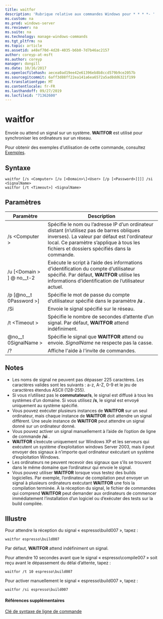 ```yaml
---
title: waitfor
description: 'Rubrique relative aux commandes Windows pour * * * *- '
ms.custom: na
ms.prod: windows-server
ms.reviewer: na
ms.suite: na
ms.technology: manage-windows-commands
ms.tgt_pltfrm: na
ms.topic: article
ms.assetid: a48ef70d-4d28-4035-b6b0-7d7b46ac2157
author: coreyp-at-msft
ms.author: coreyp
manager: dongill
ms.date: 10/16/2017
ms.openlocfilehash: aecea0ad19ee42e61396eb8b8ccd579b9ce2057b
ms.sourcegitcommit: 6aff3d88ff22ea141a6ea6572a5ad8dd6321f199
ms.translationtype: MT
ms.contentlocale: fr-FR
ms.lasthandoff: 09/27/2019
ms.locfileid: "71362600"
---
```

# <a name="waitfor"></a>waitfor



Envoie ou attend un signal sur un système. **WAITFOR** est utilisé pour synchroniser les ordinateurs sur un réseau.

Pour obtenir des exemples d’utilisation de cette commande, consultez [Exemples](#BKMK_examples).

## <a name="syntax"></a>Syntaxe

```
waitfor [/s <Computer> [/u [<Domain>\]<User> [/p [<Password>]]]] /si <SignalName>
waitfor [/t <Timeout>] <SignalName>
```

## <a name="parameters"></a>Paramètres

|       Paramètre       |                                                                                         Description                                                                                          |
|-----------------------|----------------------------------------------------------------------------------------------------------------------------------------------------------------------------------------------|
|    /s \<Computer >     | Spécifie le nom ou l’adresse IP d’un ordinateur distant (n’utilisez pas de barres obliques inverses). La valeur par défaut est l'ordinateur local. Ce paramètre s’applique à tous les fichiers et dossiers spécifiés dans la commande. |
| /u [\<Domain > \] @ no__t-2 |                              Exécute le script à l’aide des informations d’identification du compte d’utilisateur spécifié. Par défaut, **WAITFOR** utilise les informations d’identification de l’utilisateur actuel.                               |
|   /p [@no__t 0Password >]    |                                                    Spécifie le mot de passe du compte d’utilisateur spécifié dans le paramètre **/u** .                                                     |
|          /Si          |                                                                        Envoie le signal spécifié sur le réseau.                                                                        |
|     /t \<Timeout >     |                                              Spécifie le nombre de secondes d’attente d’un signal. Par défaut, **WAITFOR** attend indéfiniment.                                               |
|     @no__t 0SignalName >     |                                                Spécifie le signal que **WAITFOR** attend ou envoie. *SignalName* ne respecte pas la casse.                                                 |
|          /?           |                                                                             Affiche l'aide à l'invite de commandes.                                                                             |

## <a name="remarks"></a>Notes

-   Les noms de signal ne peuvent pas dépasser 225 caractères. Les caractères valides sont les suivants : a-z, A-Z, 0-9 et le jeu de caractères étendus ASCII (128-255).
-   Si vous n’utilisez pas le **commutateur/s**, le signal est diffusé à tous les systèmes d’un domaine. Si vous utilisez **/s**, le signal est envoyé uniquement au système spécifié.
-   Vous pouvez exécuter plusieurs instances de **WAITFOR** sur un seul ordinateur, mais chaque instance de **WAITFOR** doit attendre un signal différent. Une seule instance de **WAITFOR** peut attendre un signal donné sur un ordinateur donné.
-   Vous pouvez activer un signal manuellement à l’aide de l’option de ligne de commande **/si** .
-   **WAITFOR** s’exécute uniquement sur Windows XP et les serveurs qui exécutent un système d’exploitation windows Server 2003, mais il peut envoyer des signaux à n’importe quel ordinateur exécutant un système d’exploitation Windows.
-   Les ordinateurs ne peuvent recevoir des signaux que s’ils se trouvent dans le même domaine que l’ordinateur qui envoie le signal.
-   Vous pouvez utiliser **WAITFOR** lorsque vous testez des builds logicielles. Par exemple, l’ordinateur de compilation peut envoyer un signal à plusieurs ordinateurs exécutant **WAITFOR** une fois la compilation terminée. À la réception du signal, le fichier de commandes qui comprend **WAITFOR** peut demander aux ordinateurs de commencer immédiatement l’installation d’un logiciel ou d’exécuter des tests sur la build compilée.

## <a name="BKMK_examples"></a>Illustre

Pour attendre la réception du signal « espresso\build007 », tapez :
```
waitfor espresso\build007
```
Par défaut, **WAITFOR** attend indéfiniment un signal.

Pour attendre 10 secondes avant que le signal « espresso\compile007 » soit reçu avant le dépassement du délai d’attente, tapez :
```
waitfor /t 10 espresso\build007
```
Pour activer manuellement le signal « espresso\build007 », tapez :
```
waitfor /si espresso\build007
```

#### <a name="additional-references"></a>Références supplémentaires

[Clé de syntaxe de ligne de commande](command-line-syntax-key.md)